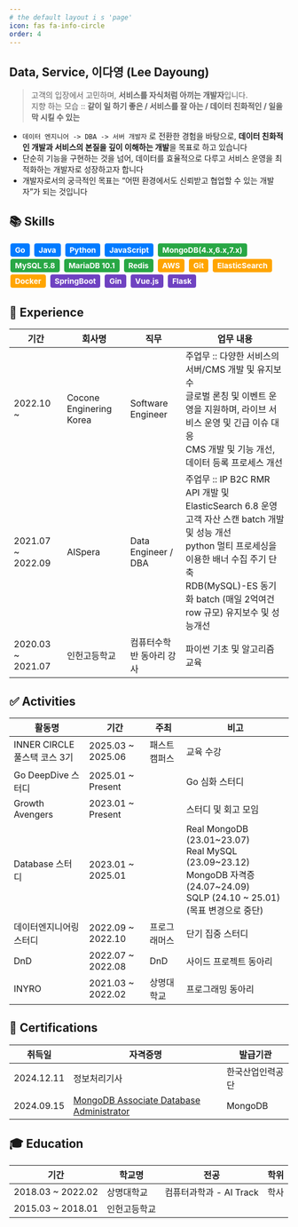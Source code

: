 ```yaml
---
# the default layout i s 'page'
icon: fas fa-info-circle
order: 4
---
```


## Data, Service, **이다영 (Lee Dayoung)**  
> 고객의 입장에서 고민하며, **서비스를 자식처럼 아끼는 개발자**입니다.   
> 지향 하는 모습 :: **같이 일 하기 좋은 / 서비스를 잘 아는 / 데이터 친화적인 / 일을 막 시킬 수 있는**

- `데이터 엔지니어 -> DBA -> 서버 개발자` 로 전환한 경험을 바탕으로, **데이터 친화적인 개발과 서비스의 본질을 깊이 이해하는 개발**을 목표로 하고 있습니다
- 단순히 기능을 구현하는 것을 넘어, 데이터를 효율적으로 다루고 서비스 운영을 최적화하는 개발자로 성장하고자 합니다
- 개발자로서의 궁극적인 목표는 “어떤 환경에서도 신뢰받고 협업할 수 있는 개발자”가 되는 것입니다

## 📚 Skills
<span style="display: inline-block; background-color: #007bff; color: white; border-radius: 0.25rem; padding: 0.3em 0.6em; font-size: 0.85rem; font-weight: bold; margin: 2px;">
Go
</span>
<span style="display: inline-block; background-color: #007bff; color: white; border-radius: 0.25rem; padding: 0.3em 0.6em; font-size: 0.85rem; font-weight: bold; margin: 2px;">
Java
</span>
<span style="display: inline-block; background-color: #007bff; color: white; border-radius: 0.25rem; padding: 0.3em 0.6em; font-size: 0.85rem; font-weight: bold; margin: 2px;">
Python
</span>
<span style="display: inline-block; background-color: #007bff; color: white; border-radius: 0.25rem; padding: 0.3em 0.6em; font-size: 0.85rem; font-weight: bold; margin: 2px;">
JavaScript
</span>

<span style="display: inline-block; background-color: #28a745; color: white; border-radius: 0.25rem; padding: 0.3em 0.6em; font-size: 0.85rem; font-weight: bold; margin: 2px;">
MongoDB(4.x,6.x,7.x)
</span>
<span style="display: inline-block; background-color: #28a745; color: white; border-radius: 0.25rem; padding: 0.3em 0.6em; font-size: 0.85rem; font-weight: bold; margin: 2px;">
MySQL 5.8
</span>
<span style="display: inline-block; background-color: #28a745; color: white; border-radius: 0.25rem; padding: 0.3em 0.6em; font-size: 0.85rem; font-weight: bold; margin: 2px;">
MariaDB 10.1
</span>
<span style="display: inline-block; background-color: #28a745; color: white; border-radius: 0.25rem; padding: 0.3em 0.6em; font-size: 0.85rem; font-weight: bold; margin: 2px;">
Redis
</span>

<span style="display: inline-block; background-color: orange; color: white; border-radius: 0.25rem; padding: 0.3em 0.6em; font-size: 0.85rem; font-weight: bold; margin: 2px;">
AWS
</span>
<span style="display: inline-block; background-color: orange; color: white; border-radius: 0.25rem; padding: 0.3em 0.6em; font-size: 0.85rem; font-weight: bold; margin: 2px;">
Git
</span>
<span style="display: inline-block; background-color: orange; color: white; border-radius: 0.25rem; padding: 0.3em 0.6em; font-size: 0.85rem; font-weight: bold; margin: 2px;">
ElasticSearch
</span>
<span style="display: inline-block; background-color: orange; color: white; border-radius: 0.25rem; padding: 0.3em 0.6em; font-size: 0.85rem; font-weight: bold; margin: 2px;">
Docker
</span>

<span style="display: inline-block; background-color: #6f42c1; color: white; border-radius: 0.25rem; padding: 0.3em 0.6em; font-size: 0.85rem; font-weight: bold; margin: 2px;">
SpringBoot
</span>
<span style="display: inline-block; background-color: #6f42c1; color: white; border-radius: 0.25rem; padding: 0.3em 0.6em; font-size: 0.85rem; font-weight: bold; margin: 2px;">
Gin
</span>
<span style="display: inline-block; background-color: #6f42c1; color: white; border-radius: 0.25rem; padding: 0.3em 0.6em; font-size: 0.85rem; font-weight: bold; margin: 2px;">
Vue.js
</span>
<span style="display: inline-block; background-color: #6f42c1; color: white; border-radius: 0.25rem; padding: 0.3em 0.6em; font-size: 0.85rem; font-weight: bold; margin: 2px;">
Flask
</span>

## 💼 Experience

| 기간 | 회사명 | 직무 | 업무 내용 |
|-----|------|-----|---------|
| 2022.10 ~  | Cocone Enginering Korea | Software Engineer | 주업무 :: 다양한 서비스의 서버/CMS 개발 및 유지보수<br>글로벌 론칭 및 이벤트 운영을 지원하며, 라이브 서비스 운영 및 긴급 이슈 대응<br>CMS 개발 및 기능 개선, 데이터 등록 프로세스 개선 |
| 2021.07 ~ 2022.09 | AISpera | Data Engineer / DBA | 주업무 :: IP B2C RMR API 개발 및 ElasticSearch 6.8 운영<br>고객 자산 스캔 batch 개발 및 성능 개선<br>python 멀티 프로세싱을 이용한 배너 수집 주기 단축<br>RDB(MySQL)-ES 동기화 batch (매일 2억여건 row 규모) 유지보수 및 성능개선 |
| 2020.03 ~ 2021.07 | 인헌고등학교 | 컴퓨터수학반 동아리 강사 | 파이썬 기초 및 알고리즘 교육 |

## ✅ Activities

| 활동명                          | 기간                      | 주최 | 비고                                                                 |
|-------------------------------|------------------------|-----|-----------------------------------------------------------------|
| INNER CIRCLE 풀스택 코스 3기 | 2025.03 ~ 2025.06 | 패스트캠퍼스  | 교육 수강  |
| Go DeepDive 스터디| 2025.01 ~ Present| | Go 심화 스터디|
| Growth Avengers| 2023.01 ~ Present| | 스터디 및 회고 모임|
| Database 스터디| 2023.01 ~ 2025.01| | Real MongoDB (23.01~23.07) <br> Real MySQL (23.09~23.12) <br> MongoDB 자격증 (24.07~24.09) <br> SQLP (24.10 ~ 25.01) (목표 변경으로 중단) |
| 데이터엔지니어링 스터디 | 2022.09 ~ 2022.10| 프로그래머스 | 단기 집중 스터디|
| DnD   | 2022.07 ~ 2022.08| DnD  | 사이드 프로젝트 동아리|
| INYRO | 2021.03 ~ 2022.02| 상명대학교   | 프로그래밍 동아리|

## 📄 Certifications

| 취득일         | 자격증명                  | 발급기관         |
|----------------|---------------------------|------------------|
| 2024.12.11        | 정보처리기사               | 한국산업인력공단  |
| 2024.09.15        | [MongoDB Associate Database Administrator](https://www.credly.com/badges/0eefd3b6-a1e5-4dbc-8903-269f4c1a72d6/public_url)         | MongoDB |


## 🎓 Education

| 기간             | 학교명                     | 전공              | 학위 |
|------------------|----------------------------|-------------------|------|
| 2018.03 ~ 2022.02 | 상명대학교     | 컴퓨터과학과 - AI Track         | 학사 |
| 2015.03 ~ 2018.01 | 인헌고등학교     |          |  |


